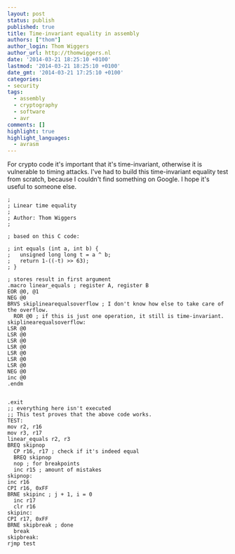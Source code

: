 ```yaml
---
layout: post
status: publish
published: true
title: Time-invariant equality in assembly
authors: ["thom"]
author_login: Thom Wiggers
author_url: http://thomwiggers.nl
date: '2014-03-21 18:25:10 +0100'
lastmod: '2014-03-21 18:25:10 +0100'
date_gmt: '2014-03-21 17:25:10 +0100'
categories:
- security
tags:
  - assembly
  - cryptography
  - software
  - avr
comments: []
highlight: true
highlight_languages:
  - avrasm
---
```


<p>For crypto code it's important that it's time-invariant, otherwise it is
vulnerable to timing attacks. I've had to build this time-invariant equality
test from scratch, because I couldn't find something on Google. I hope it's
useful to someone else. </p>

<!--more-->

```avrasm
;
; Linear time equality
;
; Author: Thom Wiggers
;

; based on this C code:

; int equals (int a, int b) {
;   unsigned long long t = a ^ b;
;   return 1-((-t) >> 63);
; }

; stores result in first argument
.macro linear_equals ; register A, register B
EOR @0, @1
NEG @0
BRVS skiplinearequalsoverflow ; I don't know how else to take care of the overflow.
  ROR @0 ; if this is just one operation, it still is time-invariant.
skiplinearequalsoverflow:
LSR @0
LSR @0
LSR @0
LSR @0
LSR @0
LSR @0
LSR @0
NEG @0
inc @0
.endm


.exit
;; everything here isn't executed
;; This test proves that the above code works.
TEST:
mov r2, r16
mov r3, r17
linear_equals r2, r3
BREQ skipnop
  CP r16, r17 ; check if it's indeed equal
  BREQ skipnop
  nop ; for breakpoints
  inc r15 ; amount of mistakes
skipnop:
inc r16
CPI r16, 0xFF
BRNE skipinc ; j + 1, i = 0
  inc r17
  clr r16
skipinc:
CPI r17, 0xFF
BRNE skipbreak ; done
  break
skipbreak:
rjmp test
```
